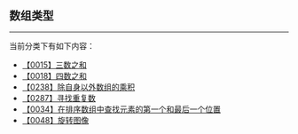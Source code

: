 <div style="font-size: 20px; margin-bottom: 15px; font-weight: bold;">数组类型</div>
<hr style="height: 1px; margin: 1em 0px;" />

当前分类下有如下内容：

* [【0015】三数之和](/tools/tpl/3sum.md)
* [【0018】四数之和](/tools/tpl/4sum.md)
* [【0238】除自身以外数组的乘积](/tools/tpl/product-of-array-except-self.md)
* [【0287】寻找重复数](/tools/tpl/find-the-duplicate-number.md)
* [【0034】在排序数组中查找元素的第一个和最后一个位置](/tools/tpl/find-first-and-last-position-of-element-in-sorted-array.md)
* [【0048】旋转图像](/tools/tpl/rotate-image.md)